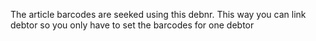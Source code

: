 The article barcodes are seeked using this debnr. This way you can link debtor so you only have to set the barcodes for one debtor